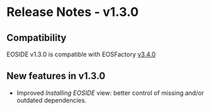 # Release Notes - v1.3.0

## Compatibility

EOSIDE v1.3.0 is compatible with 
EOSFactory [v3.4.0](https://github.com/tokenika/eosfactory/releases/tag/v3.4.0)

## New features in v1.3.0

* Improved *Installing EOSIDE* view: better control of missing and/or outdated dependencies.


